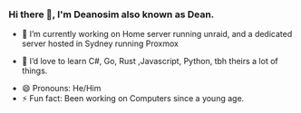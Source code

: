 ### Hi there 👋, I'm Deanosim also known as Dean.

- 🔭 I’m currently working on Home server running unraid, and a dedicated server hosted in Sydney running Proxmox
<!--- - 🌱 I’m currently learning ... -->
- 🌱 I’d love to learn C#, Go, Rust ,Javascript, Python, tbh theirs a lot of things.
<!--- - 👯 I’m looking to collaborate on ...
- 🤔 I’m looking for help with ...
- 💬 Ask me about ...
- 📫 How to reach me: ... -->
- 😄 Pronouns: He/Him
- ⚡ Fun fact: Been working on Computers since a young age.

